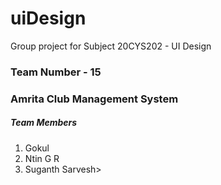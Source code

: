 # uiDesign
Group project for Subject 20CYS202 - UI Design

### Team Number - 15
### Amrita Club Management System

##### Team Members

<ol>
  <li> Gokul </li>
  <li> Ntin G R</li>
  <li> Suganth Sarvesh></li>
</ol>

